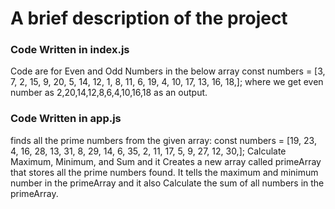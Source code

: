 <h1>A brief description of the project</h1>
<h3>Code Written in index.js</h3>
<p> Code are for Even and Odd Numbers in the below array 
const numbers = [3, 7, 2, 15, 9, 20, 5, 14, 12, 1, 8, 11, 6, 19, 4, 10, 17, 13, 16, 18,];
where we get even number as 2,20,14,12,8,6,4,10,16,18 as an output.</p>
<h3>Code Written in app.js</h3>
<p>finds all the prime numbers from the given array:
const numbers = [19, 23, 4, 16, 28, 13, 31, 8, 29, 14, 6, 35, 2, 11, 17, 5, 9, 27, 12, 30,];
Calculate Maximum, Minimum, and Sum and it Creates a new array called primeArray that stores all the prime numbers found.
It tells the maximum and minimum number in the primeArray and it also Calculate the sum of all numbers in the primeArray.</p>